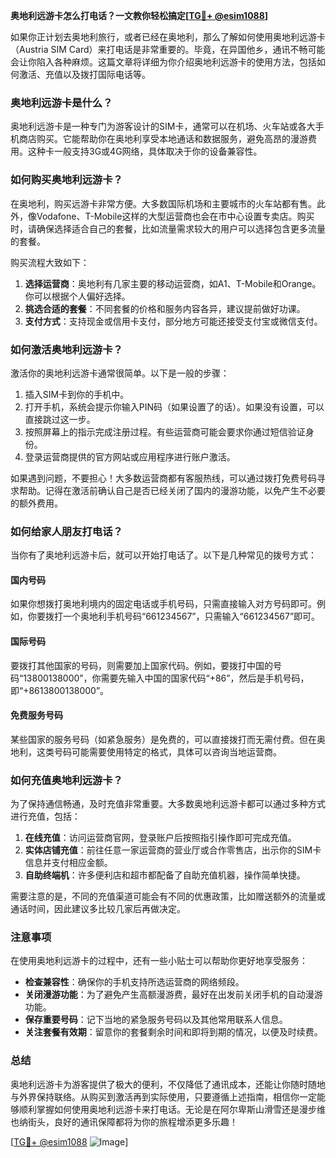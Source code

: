 **奥地利远游卡怎么打电话？一文教你轻松搞定[[TG💪+ @esim1088](https://t.me/s/esim1088)]**

如果你正计划去奥地利旅行，或者已经在奥地利，那么了解如何使用奥地利远游卡（Austria SIM Card）来打电话是非常重要的。毕竟，在异国他乡，通讯不畅可能会让你陷入各种麻烦。这篇文章将详细为你介绍奥地利远游卡的使用方法，包括如何激活、充值以及拨打国际电话等。

### 奥地利远游卡是什么？

奥地利远游卡是一种专门为游客设计的SIM卡，通常可以在机场、火车站或各大手机商店购买。它能帮助你在奥地利享受本地通话和数据服务，避免高昂的漫游费用。这种卡一般支持3G或4G网络，具体取决于你的设备兼容性。

### 如何购买奥地利远游卡？

在奥地利，购买远游卡非常方便。大多数国际机场和主要城市的火车站都有售。此外，像Vodafone、T-Mobile这样的大型运营商也会在市中心设置专卖店。购买时，请确保选择适合自己的套餐，比如流量需求较大的用户可以选择包含更多流量的套餐。

购买流程大致如下：
1. **选择运营商**：奥地利有几家主要的移动运营商，如A1、T-Mobile和Orange。你可以根据个人偏好选择。
2. **挑选合适的套餐**：不同套餐的价格和服务内容各异，建议提前做好功课。
3. **支付方式**：支持现金或信用卡支付，部分地方可能还接受支付宝或微信支付。

### 如何激活奥地利远游卡？

激活你的奥地利远游卡通常很简单。以下是一般的步骤：

1. 插入SIM卡到你的手机中。
2. 打开手机，系统会提示你输入PIN码（如果设置了的话）。如果没有设置，可以直接跳过这一步。
3. 按照屏幕上的指示完成注册过程。有些运营商可能会要求你通过短信验证身份。
4. 登录运营商提供的官方网站或应用程序进行账户激活。

如果遇到问题，不要担心！大多数运营商都有客服热线，可以通过拨打免费号码寻求帮助。记得在激活前确认自己是否已经关闭了国内的漫游功能，以免产生不必要的额外费用。

### 如何给家人朋友打电话？

当你有了奥地利远游卡后，就可以开始打电话了。以下是几种常见的拨号方式：

#### 国内号码
如果你想拨打奥地利境内的固定电话或手机号码，只需直接输入对方号码即可。例如，你要拨打一个奥地利手机号码“661234567”，只需输入“661234567”即可。

#### 国际号码
要拨打其他国家的号码，则需要加上国家代码。例如，要拨打中国的号码“13800138000”，你需要先输入中国的国家代码“+86”，然后是手机号码，即“+8613800138000”。

#### 免费服务号码
某些国家的服务号码（如紧急服务）是免费的，可以直接拨打而无需付费。但在奥地利，这类号码可能需要使用特定的格式，具体可以咨询当地运营商。

### 如何充值奥地利远游卡？

为了保持通信畅通，及时充值非常重要。大多数奥地利远游卡都可以通过多种方式进行充值，包括：

1. **在线充值**：访问运营商官网，登录账户后按照指引操作即可完成充值。
2. **实体店铺充值**：前往任意一家运营商的营业厅或合作零售店，出示你的SIM卡信息并支付相应金额。
3. **自助终端机**：许多便利店和超市都配备了自助充值机器，操作简单快捷。

需要注意的是，不同的充值渠道可能会有不同的优惠政策，比如赠送额外的流量或通话时间，因此建议多比较几家后再做决定。

### 注意事项

在使用奥地利远游卡的过程中，还有一些小贴士可以帮助你更好地享受服务：

- **检查兼容性**：确保你的手机支持所选运营商的网络频段。
- **关闭漫游功能**：为了避免产生高额漫游费，最好在出发前关闭手机的自动漫游功能。
- **保存重要号码**：记下当地的紧急服务号码以及其他常用联系人信息。
- **关注套餐有效期**：留意你的套餐剩余时间和即将到期的情况，以便及时续费。

### 总结

奥地利远游卡为游客提供了极大的便利，不仅降低了通讯成本，还能让你随时随地与外界保持联络。从购买到激活再到实际使用，只要遵循上述指南，相信你一定能够顺利掌握如何使用奥地利远游卡来打电话。无论是在阿尔卑斯山滑雪还是漫步维也纳街头，良好的通讯保障都将为你的旅程增添更多乐趣！

[[TG💪+ @esim1088](https://t.me/s/esim1088) ![Image](https://i.postimg.cc/4NQfJmqS/Snipaste-2025-05-13-00-14-12.png)]